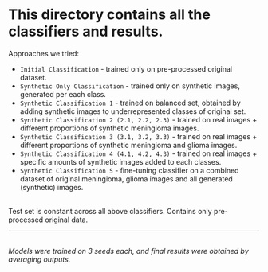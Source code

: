 # This directory contains all the classifiers and results.

Approaches we tried:

* `Initial Classification` - trained only on pre-processed original dataset.
* `Synthetic Only Classification` - trained only on synthetic images, generated per each class.
* `Synthetic Classification 1` - trained on balanced set, obtained by adding synthetic images to underrepresented classes of original set.
* `Synthetic Classification 2 (2.1, 2.2, 2.3)` - trained on real images + different proportions of synthetic meningioma images.
* `Synthetic Classification 3 (3.1, 3.2, 3.3)` - trained on real images + different proportions of synthetic meningioma and glioma images.
* `Synthetic Classification 4 (4.1, 4.2, 4.3)` - trained on real images + specific amounts of synthetic images added to each classes.
* `Synthetic Classification 5` - fine-tuning classifier on a combined dataset of original meningioma, glioma images and all generated (synthetic) images.

\
Test set is constant across all above classifiers. Contains only pre-processed original data.


---
\
*Models were trained on 3 seeds each, and final results were obtained by averaging outputs.*
